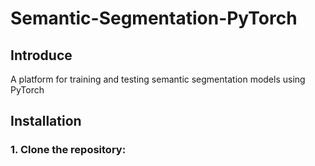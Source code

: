 # Semantic-Segmentation-PyTorch

## Introduce  
A platform for training and testing semantic segmentation models using PyTorch  
## Installation  
### 1. Clone the repository:
